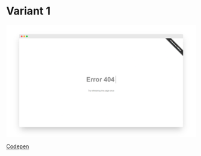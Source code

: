 # Variant 1

![Screenshot](https://raw.githubusercontent.com/aayusharyan/last-page-collection/main/variant1/assets/og.png)

[Codepen](https://codepen.io/akashrajendra/pen/JKKRvQ)
